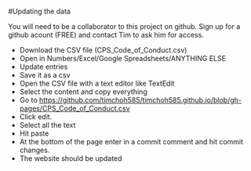 #Updating the data

You will need to be a collaborator to this project on github. Sign up for a github acount (FREE) and contact Tim to ask him for access.

- Download the CSV file (CPS_Code_of_Conduct.csv)
- Open in Numbers/Excel/Google Spreadsheets/ANYTHING ELSE
- Update entries
- Save it as a csv
- Open the CSV file with a text editor like TextEdit
- Select the content and copy everything
- Go to https://github.com/timchoh585/timchoh585.github.io/blob/gh-pages/CPS_Code_of_Conduct.csv
- Click edit.
- Select all the text
- Hit paste
- At the bottom of the page enter in a commit comment and hit commit changes.
- The website should be updated

